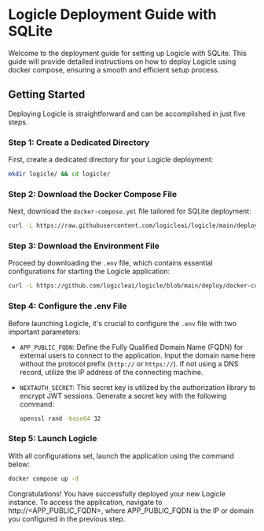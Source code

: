 # Logicle Deployment Guide with SQLite

Welcome to the deployment guide for setting up Logicle with SQLite. This guide will provide detailed instructions on how to deploy Logicle using docker compose, ensuring a smooth and efficient setup process.

## Getting Started

Deploying Logicle is straightforward and can be accomplished in just five steps.

### Step 1: Create a Dedicated Directory

First, create a dedicated directory for your Logicle deployment:

```bash
mkdir logicle/ && cd logicle/
```

### Step 2: Download the Docker Compose File

Next, download the `docker-compose.yml` file tailored for SQLite deployment:

```bash
curl -L https://raw.githubusercontent.com/logicleai/logicle/main/deploy/docker-compose/sqlite/docker-compose-sqlite.yml -o docker-compose.yml
```

### Step 3: Download the Environment File

Proceed by downloading the `.env` file, which contains essential configurations for starting the Logicle application:

```bash
curl -L https://github.com/logicleai/logicle/blob/main/deploy/docker-compose/sqlite/.env.sqlite.example -o .env
```

### Step 4: Configure the .env File

Before launching Logicle, it's crucial to configure the `.env` file with two important parameters:

- `APP_PUBLIC_FQDN`: Define the Fully Qualified Domain Name (FQDN) for external users to connect to the application. Input the domain name here without the protocol prefix (`http://` or `https://`). If not using a DNS record, utilize the IP address of the connecting machine.

- `NEXTAUTH_SECRET`: This secret key is utilized by the authorization library to encrypt JWT sessions. Generate a secret key with the following command:

  ```bash
  openssl rand -base64 32
  ```

### Step 5: Launch Logicle

With all configurations set, launch the application using the command below:

```bash
docker compose up -d
```

Congratulations! You have successfully deployed your new Logicle instance. To access the application, navigate to http://<APP_PUBLIC_FQDN>, where APP_PUBLIC_FQDN is the IP or domain you configured in the previous step.